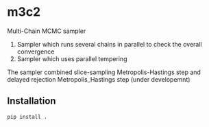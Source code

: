 # m3c2

Multi-Chain MCMC sampler 

1. Sampler which runs several chains in parallel to check the overall convergence
2. Sampler which uses parallel tempering 

The sampler combined slice-sampling Metropolis-Hastings step and
delayed rejection Metropolis_Hastings step (under developemnt)

## Installation

``` shell
pip install .
```


